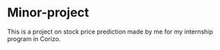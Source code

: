 # Minor-project
This is a project on stock price prediction made by me for my internship program in Corizo.
